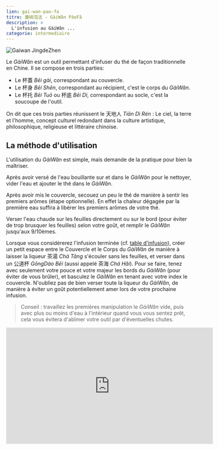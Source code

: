 ```yaml
---
lien: gai-wan-pao-fa
titre: 蓋碗泡法 - GàiWǎn PàoFǎ
description: >
  L'infusion au GàiWǎn ...
categorie: intermediaire
---
```


![Gaiwan JingdeZhen](/assets/media/gaiwan-paofa-jingdezhen.jpg)

Le _GàiWǎn_ est un outil permettant d'infuser du thé de façon traditionnelle en Chine.
Il se compose en trois parties:

- Le 杯蓋 _Bēi gài_, correspondant au couvercle.
- Le 杯身 _Bēi Shēn_, correspondant au récipient, c'est le corps du _GàiWǎn_.
- Le 杯托 _Bēi Tuō_ ou 杯底 _Bēi Dì_, correspondant au socle, c'est la soucoupe de l'outil.

On dit que ces trois parties réunissent le 天地人 _Tiān Dì Rén_ : Le ciel, la terre et l'homme, concept culturel redondant dans la culture artistique, philosophique, religieuse et littéraire chinoise.  

## La méthode d'utilisation

L'utilisation du _GàiWǎn_ est simple, mais demande de la pratique pour bien la maîtriser. 

Après avoir versé de l'eau bouillante sur et dans le _GàiWǎn_ pour le nettoyer, vider l'eau et ajouter le thé dans le _GàiWǎn_.

Après avoir mis le couvercle, secouez un peu le thé de manière à sentir les premiers arômes (étape optionnelle). En effet la chaleur dégagée par la première eau suffira à libérer les premiers arômes de votre thé.

Verser l'eau chaude sur les feuilles directement ou sur le bord (pour éviter de trop brusquer les feuilles) selon votre goût, et remplir le _GàiWǎn_ jusqu'aux 9/10èmes.

Lorsque vous considérerez l'infusion terminée (cf. [table d'infusion](./documentation/table-d-infusion)), créer un petit espace entre le Couvercle et le Corps du _GàiWǎn_ de manière à laisser la liqueur 茶湯 _Chá Tāng_ s'écouler sans les feuilles, et verser dans un 公道杯 _GōngDào Bēi_ (aussi appelé 茶海 _Chá Hǎi_). 
Pour se faire, tenez avec seulement votre pouce et votre majeur les bords du _GàiWǎn_ (pour éviter de vous brûler), et basculez le _GàiWǎn_ en tenant avec votre index le couvercle.
N'oubliez pas de bien verser toute la liqueur du _GàiWǎn_, de manière à éviter un goût potentiellement amer lors de votre prochaine infusion. 

> Conseil : 
> travaillez les premières manipulation le _GàiWǎn_ vide, puis avec plus ou moins d'eau à l'intérieur quand vous vous sentez prêt, cela vous évitera d'abîmer votre outil par d'éventuelles chutes. 

<iframe width="560" height="315" src="https://www.youtube.com/embed/qOmDIB7o2So" frameborder="0" allow="accelerometer; autoplay; encrypted-media; gyroscope; picture-in-picture" allowfullscreen></iframe>
